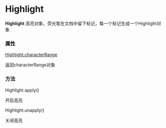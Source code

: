 # Highlight

**Highlight** 高亮对象，荧光笔在文档中留下标记，每一个标记生成一个Highlight对象

### 属性

[Highlight.characterRange](https://github.com/Aery3c/highlighter/blob/main/docs/characterRange/characterRange.md)

返回characterRange对象

### 方法

Highlight.apply()  

开启高亮

Highlight.unapply()

关闭高亮

